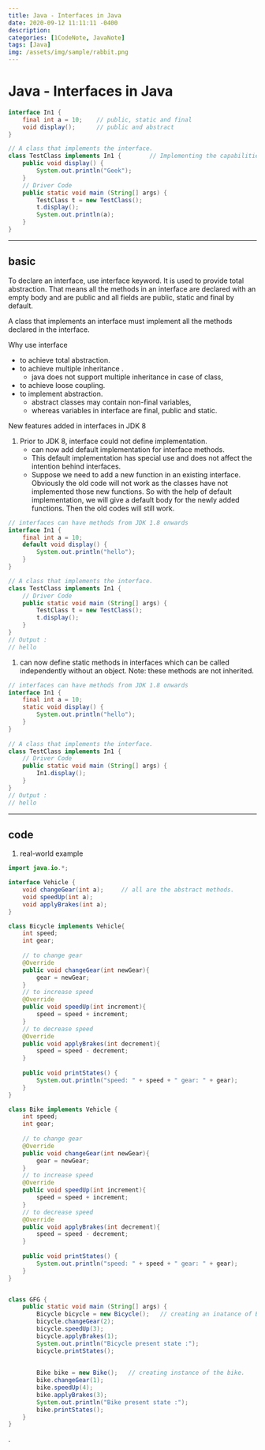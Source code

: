 ```yaml
---
title: Java - Interfaces in Java
date: 2020-09-12 11:11:11 -0400
description:
categories: [1CodeNote, JavaNote]
tags: [Java]
img: /assets/img/sample/rabbit.png
---
```


# Java - Interfaces in Java


```java
interface In1 { 
	final int a = 10;    // public, static and final 
	void display();      // public and abstract 
} 

// A class that implements the interface. 
class TestClass implements In1 {        // Implementing the capabilities of interface. 
	public void display() { 
		System.out.println("Geek"); 
	} 
	// Driver Code 
	public static void main (String[] args) { 
		TestClass t = new TestClass(); 
		t.display(); 
		System.out.println(a); 
	} 
} 
```

---

## basic

To declare an interface, use interface keyword. It is used to provide total abstraction. That means all the methods in an interface are declared with an empty body and are public and all fields are public, static and final by default. 

A class that implements an interface must implement all the methods declared in the interface.

Why use interface
- to achieve total abstraction.
- to achieve multiple inheritance .
  - java does not support multiple inheritance in case of class, 
- to achieve loose coupling.
- to implement abstraction. 
  - abstract classes may contain non-final variables, 
  - whereas variables in interface are final, public and static.


New features added in interfaces in JDK 8
1. Prior to JDK 8, interface could not define implementation. 
   - can now add default implementation for interface methods. 
   - This default implementation has special use and does not affect the intention behind interfaces.
   - Suppose we need to add a new function in an existing interface. Obviously the old code will not work as the classes have not implemented those new functions. So with the help of default implementation, we will give a default body for the newly added functions. Then the old codes will still work.

```java
// interfaces can have methods from JDK 1.8 onwards 
interface In1 { 
	final int a = 10; 
	default void display() { 
		System.out.println("hello"); 
	} 
} 

// A class that implements the interface. 
class TestClass implements In1 { 
	// Driver Code 
	public static void main (String[] args) { 
		TestClass t = new TestClass(); 
		t.display(); 
	} 
} 
// Output :
// hello
```

1. can now define static methods in interfaces which can be called independently without an object. Note: these methods are not inherited.

```java
// interfaces can have methods from JDK 1.8 onwards 
interface In1 { 
    final int a = 10; 
    static void display() { 
        System.out.println("hello"); 
    } 
} 
  
// A class that implements the interface. 
class TestClass implements In1 { 
    // Driver Code 
    public static void main (String[] args) { 
        In1.display(); 
    } 
} 
// Output :
// hello
```

---

## code


1. real-world example

```java
import java.io.*; 

interface Vehicle {  
	void changeGear(int a);     // all are the abstract methods. 
	void speedUp(int a); 
	void applyBrakes(int a); 
} 

class Bicycle implements Vehicle{ 
	int speed; 
	int gear; 
	
	// to change gear 
	@Override
	public void changeGear(int newGear){ 
		gear = newGear; 
	} 
	// to increase speed 
	@Override
	public void speedUp(int increment){ 
		speed = speed + increment; 
	} 
	// to decrease speed 
	@Override
	public void applyBrakes(int decrement){ 
		speed = speed - decrement; 
	} 
    
	public void printStates() { 
		System.out.println("speed: " + speed + " gear: " + gear); 
	} 
} 

class Bike implements Vehicle { 
	int speed; 
	int gear; 
	
	// to change gear 
	@Override
	public void changeGear(int newGear){ 
		gear = newGear; 
	} 
	// to increase speed 
	@Override
	public void speedUp(int increment){ 
		speed = speed + increment; 
	} 
	// to decrease speed 
	@Override
	public void applyBrakes(int decrement){ 
		speed = speed - decrement; 
    } 
    
	public void printStates() { 
		System.out.println("speed: " + speed + " gear: " + gear); 
	} 
} 


class GFG { 
	public static void main (String[] args) { 
		Bicycle bicycle = new Bicycle();   // creating an inatance of Bicycle doing some operations 
		bicycle.changeGear(2); 
		bicycle.speedUp(3); 
		bicycle.applyBrakes(1); 
		System.out.println("Bicycle present state :"); 
		bicycle.printStates(); 
		
		
		Bike bike = new Bike();   // creating instance of the bike. 
		bike.changeGear(1); 
		bike.speedUp(4); 
		bike.applyBrakes(3); 
		System.out.println("Bike present state :"); 
		bike.printStates(); 
	} 
} 
```








.
